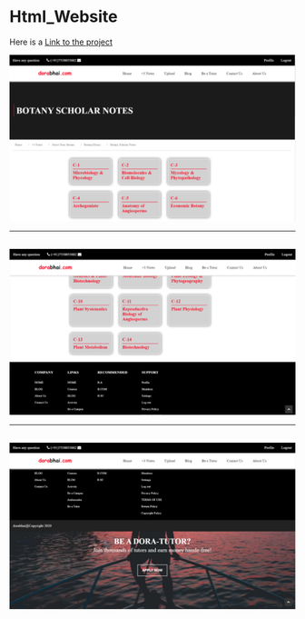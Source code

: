 # Html_Website

Here is a <a href="https://mantaransingh.github.io/Html_Website/">Link to the project</a>

<img src="Images/sample.PNG">
<hr>
<br>
<img src="Images/sample2.PNG">
<hr>
<br>
<img src="Images/sample3.PNG">
